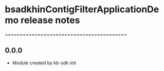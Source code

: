 # bsadkhinContigFilterApplicationDemo release notes
=========================================

0.0.0
-----
* Module created by kb-sdk init
